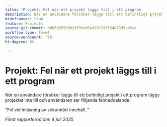 ```yaml
---
title: 'Projekt: Fel när ett projekt läggs till i ett program'
description: När en användare försöker lägga till ett befintligt projekt i ett program läggs projektet inte till och användaren ser ett felmeddelande.
hidefromtoc: true
feature: Projects
source-git-commit: ddb39855b501df99cd0ad13c72f53487839c45ca
workflow-type: tm+mt
source-wordcount: '75'
ht-degree: 0%

---
```



# Projekt: Fel när ett projekt läggs till i ett program

När en användare försöker lägga till ett befintligt projekt i ett program läggs projektet inte till och användaren ser följande felmeddelande:

&quot;Fel vid inläsning av sekundärt innehåll..&quot;

_Först rapporterad den 4 juli 2025._
